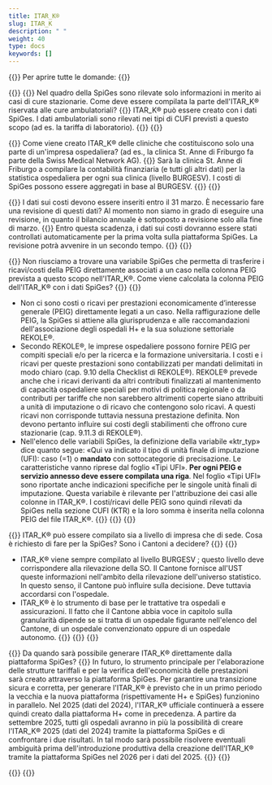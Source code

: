 ```yaml
---
title: ITAR_K® 
slug: ITAR_K
description: " "
weight: 40
type: docs
keywords: []
---
```


{{<faqBlock>}}
Per aprire tutte le domande: {{<collapsibleGroupCommand groupId="ITARK">}}

{{<numberedList>}}
{{<listItem>}}
Nel quadro della SpiGes sono rilevate solo informazioni in merito ai casi di cure stazionarie. Come deve essere compilata la parte dell'ITAR_K® riservata alle cure ambulatoriali?
{{<collapsibleBlock groupId="ITARK">}}
ITAR_K® può essere creato con i dati SpiGes. I dati ambulatoriali sono rilevati nei tipi di CUFI previsti a questo scopo (ad es. la tariffa di laboratorio).
{{</collapsibleBlock>}}
{{</listItem>}}

{{<listItem>}}
Come viene creato ITAR_K® delle cliniche che costituiscono solo una parte di un'impresa ospedaliera? (ad es., la clinica St. Anne di Friburgo fa parte della Swiss Medical Network AG).
{{<collapsibleBlock groupId="ITARK">}}
Sarà la clinica St. Anne di Friburgo a compilare la contabilità finanziaria (e tutti gli altri dati) per la statistica ospedaliera per ogni sua clinica (livello BURGESV). I costi di SpiGes possono essere aggregati in base al BURGESV.
{{</collapsibleBlock>}}
{{</listItem>}}

{{<listItem>}}
I dati sui costi devono essere inseriti entro il 31 marzo. È necessario fare una revisione di questi dati? Al momento non siamo in grado di eseguire una revisione, in quanto il bilancio annuale è sottoposto a revisione solo alla fine di marzo.
{{<collapsibleBlock groupId="ITARK">}}
Entro questa scadenza, i dati sui costi dovranno essere stati controllati automaticamente per la prima volta sulla piattaforma SpiGes. La revisione potrà avvenire in un secondo tempo.
{{</collapsibleBlock>}}
{{</listItem>}}

{{<listItem>}}
Non riusciamo a trovare una variabile SpiGes che permetta di trasferire i ricavi/costi della PEIG direttamente associati a un caso nella colonna PEIG prevista a questo scopo nell'ITAR_K®. Come viene calcolata la colonna PEIG dell'ITAR_K® con i dati SpiGes?
{{<collapsibleBlock groupId="ITARK">}}
{{<markdown>}}

- Non ci sono costi o ricavi per prestazioni economicamente d’interesse generale (PEIG) direttamente legati a un caso. Nella raffigurazione delle PEIG, la SpiGes si attiene alla giurisprudenza e alle raccomandazioni dell'associazione degli ospedali H+ e la sua soluzione settoriale REKOLE®.
- Secondo REKOLE®, le imprese ospedaliere possono fornire PEIG per compiti speciali e/o per la ricerca e la formazione universitaria. I costi e i ricavi per queste prestazioni sono contabilizzati per mandati delimitati in modo chiaro (cap. 9.10 della Checklist di REKOLE®). REKOLE® prevede anche che i ricavi derivanti da altri contributi finalizzati al mantenimento di capacità ospedaliere speciali per motivi di politica regionale o da contributi per tariffe che non sarebbero altrimenti coperte siano attribuiti a unità di imputazione o di ricavo che contengono solo ricavi. A questi ricavi non corrisponde tuttavia nessuna prestazione definita. Non devono pertanto influire sui costi degli stabilimenti che offrono cure stazionarie (cap. 9.11.3 di REKOLE®).
- Nell'elenco delle variabili SpiGes, la definizione della variabile «ktr_typ» dice quanto segue: «Qui va indicato il tipo di unità finale di imputazione (UFI): caso (=1) o **mandato** con sottocategorie di precisazione. Le caratteristiche vanno riprese dal foglio «Tipi UFI». **Per ogni PEIG e servizio annesso deve essere compilata una riga**. Nel foglio «Tipi UFI» sono riportate anche indicazioni specifiche per le singole unità finali di imputazione. Questa variabile è rilevante per l'attribuzione dei casi alle colonne in ITAR_K®. I costi/ricavi delle PEIG sono quindi rilevati da SpiGes nella sezione CUFI (KTR) e la loro somma è inserita nella colonna PEIG del file ITAR_K®.
{{</markdown>}}
{{</collapsibleBlock>}}
{{</listItem>}}

{{<listItem>}}
ITAR_K® può essere compilato sia a livello di impresa che di sede. Cosa è richiesto di fare per la SpiGes? Sono i Cantoni a decidere?
{{<collapsibleBlock groupId="ITARK">}}
{{<markdown>}}

- ITAR_K® viene sempre compilato al livello BURGESV ; questo livello deve corrispondere alla rilevazione della SO. Il Cantone fornisce all'UST queste informazioni nell'ambito della rilevazione dell'universo statistico. In questo senso, il Cantone può influire sulla decisione. Deve tuttavia accordarsi con l'ospedale.
-	ITAR_K® è lo strumento di base per le trattative tra ospedali e assicurazioni. Il fatto che il Cantone abbia voce in capitolo sulla granularità dipende se si tratta di un ospedale figurante nell'elenco del Cantone, di un ospedale convenzionato oppure di un ospedale autonomo.
{{</markdown>}}
{{</collapsibleBlock>}}
{{</listItem>}}

{{<listItem>}}
Da quando sarà possibile generare ITAR_K® direttamente dalla piattaforma SpiGes?
{{<collapsibleBlock groupId="ITARK">}}
In futuro, lo strumento principale per l'elaborazione delle strutture tariffali e per la verifica dell'economicità delle prestazioni sarà creato attraverso la piattaforma SpiGes. Per garantire una transizione sicura e corretta, per generare l'ITAR_K® è previsto che in un primo periodo la vecchia e la nuova piattaforma (rispettivamente H+ e SpiGes) funzionino in parallelo. Nel 2025 (dati del 2024), l'ITAR_K® ufficiale continuerà a essere quindi creato dalla piattaforma H+ come in precedenza. A partire da settembre 2025, tutti gli ospedali avranno in più la possibilità di creare l'ITAR_K® 2025 (dati del 2024) tramite la piattaforma SpiGes e di confrontare i due risultati. In tal modo sarà possibile risolvere eventuali ambiguità prima dell'introduzione produttiva della creazione dell'ITAR_K® tramite la piattaforma SpiGes nel 2026 per i dati del 2025.
{{</collapsibleBlock>}}
{{</listItem>}}

<!--
{{<listItem>}}
Was ist, wenn der Fall noch nicht abgerechnet ist, dann fehlen die Informationen aus den Rechnungsdaten bezüglich CM und Zusatzentgelte?
{{<collapsibleBlock groupId="ITARK">}}
In ITAR_K® werden die Grouper-Ergebnisse für diese Informationen verwendet. Nur für die  Beträge der unbewerteten Zusatzentgelte werden die Rechnungsdaten herangezogen.
{{</collapsibleBlock>}}
{{</listItem>}}
-->
{{</numberedList>}}
{{</faqBlock>}}
